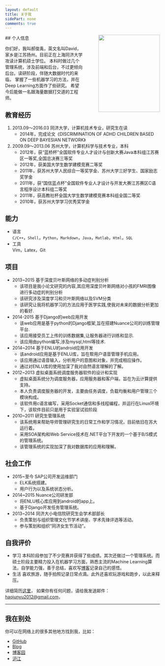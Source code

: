```yaml
---
layout: default
title: 关于我
sidePart: none
comments: true
---
```


<img src="{{ site.baseurl }}/themes/{{ site.theme }}/images/identity.jpg" width="200" height="250" style="padding-left:50px; float:right;">
## 个人信息

你们好，我叫郝俊禹，英文名叫David，家乡是江苏扬州。目前正在上海同济大学攻读计算机硕士学位。
本科时做过几个管理系统，涉及前端和后台，不过更倾向后台。读研阶段，伴随大数据时代的来临，
掌握了一些机器学习的方法，并在Deep Learning方面作了些研究。
希望今后能做一名跟海量数据打交道的工程师。

## 教育经历
1. 2013.09～2016.03	同济大学，计算机技术专业，研究生在读
	* 2014年，完成论文《DISCRIMINATION OF ADHD CHILDREN BASED ON DEEP BAYESIAN NETWORK》
2. 2009.09～2013.06	苏州大学，计算机科学与技术专业，本科
	* 2012年，获“蓝桥杯”全国软件专业人才设计与创新大赛Java本科组江苏赛区一等奖,全国总决赛三等奖
	* 2012年，获美国大学生数学建模竞赛二等奖
	* 2011年，获苏州大学人民综合一等奖学金、苏州大学三好学生、国家励志奖学金
	* 2011年，获“国信蓝点杯”全国软件专业人才设计与开发大赛江苏赛区C语言程序设计本科组二等奖
	* 2011年，获高教社杯全国大学生数学建模竞赛本科组全国二等奖
	* 2010年，获苏州大学学习优秀奖学金

## 能力
* 语言	
	`C/C++`，`Shell`，`Python`，`Markdown`，`Java`，`Matlab`，`Html`，`SQL`
* 工具	
	Vim，Latex，Git

## 项目
* 2013~2015	基于深度贝叶斯网络的多动症判别分析
	- 该项目是我小论文研究的内容,其应用深度贝叶斯网络对小孩的FMRI图像进行多动症的判别分析
	- 该研究涉及深度学习和贝叶斯网络以及SVM分类
	- 该研究让我将机器学习的方法应用于医学实践,使我对未来的数据分析更加的看好.
* 2014-2015 基于Django的web应用开发
	- 该web应用是基于python的Django框架,旨在搭建Nuance公司的训练管理平台.
	- 该应用接受员工上传的训练数据集,让服务器进行训练和显示.
	- 该应用由python编写,涉及mysql,html等技术.
* 2014~2014	基于ENLU的android应用开发
	- 该android应用是基于ENLU库，旨在帮用户语音管理手机应用。
	- 该应用通过语音输入，分析用户的意图和对象，并完成相应操作。
	- 通过对ENLU库的使用加深了我对自然语言理解的了解。
* 2012~2013	虚拟桌面系统调度服务器软件的设计和实现
	- 虚拟桌面系统分为调度服务器，应用服务器和客户端，旨在为云计算提供支持。
	- 本人负责调度服务器的开发，主要由任务调度，负载均衡和用户管理三个模块构成。
	- 该软件用c语言编写，采用Socket通信和多线程编程，并运行在Linux环境下，该软件目前只是用于实验室试验阶段
* 2010~2011	研究生管理系统
	- 该系统用来帮助导师管理研究生的日常工作和学习情况，目前依旧在苏大运行着。
	- 采用SOA架构和Web Service技术在.NET平台下开发的一个基于B/S模式的管理系统。
	- 该管理系统的实现加深了我对数据库的应用和理解。



## 社会工作
* 2015~至今	SAP公司开发运维部门 
	- ELK系统搭建。
	- 用户行为以及系统状态分析。
* 2014~2015 Nuance公司研发部  
	- 将ENLU核心库应用到android的app上。
	- 基于Django开发任务管理系统。
* 2013~2014	同济大小电信院研究生会学术部部长
	- 负责策划与组织管理文化节学术讲座、学术先锋评选等活动。
	- 参与策划和组织“同济女生节活动”。


	
## 自我评价
* 学习	本科阶段参加了不少竞赛并获得了些成绩。其次还做过一个管理系统。而硕士阶段主要精力投入在机器学习方面，熟悉主流的Machine Learning算法，自学能力强，善于总结，喜欢写[博客](http://haojunyu.gitcafe.io)记录自己的感悟。
* 生活	喜欢旅游，随手拍照记录日常点滴。此外还喜欢玩游戏和跑步，以此来释压。

详细简历[这里]({{site.baseurl}}/assets/attachs/cv.pdf)，
如果你有任何问题，请给我发送邮件：[haojunyu2012@gmail.com](mailto:haojunyu2012@gmail.com)，

<hr/>

## 我在别处

你可以在网络上的很多其他地方找到我，比如：  
* [GitHub](https://github.com/haojunyu)  
* [Blog](http://www.haojunyu.link)  
* [博客园](http://www.cnblogs.com/happy-island/)  
* [沪江](http://bulo.hujiang.com/u/7080242/)  



